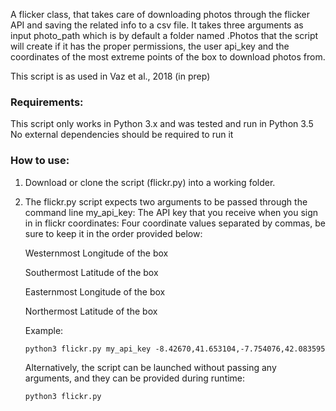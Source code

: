 A flicker class, that takes care of downloading photos through the flicker API and
saving the related info to a csv file. It takes three arguments as input photo_path which
is by default a folder named .Photos that the script will create if it has the proper 
permissions, the user api_key and the coordinates of the most extreme points of the box 
to download photos from.

This script is as used in Vaz et al., 2018 (in prep)

<h3>Requirements:</h3>
This script only works in Python 3.x and was tested and run in Python 3.5
No external dependencies should be required to run it

<h3>How to use:</h3>

  1)  Download or clone the script (flickr.py) into a working folder.

  2)  The flickr.py script expects two arguments to be passed through the command line
      my_api_key: The API key that you receive when you sign in in flickr
      coordinates: Four coordinate values separated by commas, be sure to keep it in the
      order provided below:
      
        <p>Westernmost Longitude of the box</p>
        <p>Southermost Latitude of the box</p>
        <p>Easternmost Longitude of the box</p>
        <p>Northermost Latitude of the box</p>
      <p></p>       
  
  
  
      Example:
      ```
      python3 flickr.py my_api_key -8.42670,41.653104,-7.754076,42.083595
      ```
      
      Alternatively, the script can be launched without passing any arguments, and they
      can be provided during runtime:
      
      ```
      python3 flickr.py
      ```
      
      
  
    
